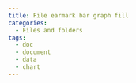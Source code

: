 ```yaml
---
title: File earmark bar graph fill
categories:
  - Files and folders
tags:
  - doc
  - document
  - data
  - chart
---
```

